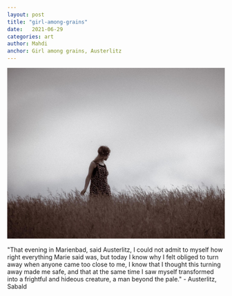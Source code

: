 ```yaml
---
layout: post
title: "girl-among-grains"
date:   2021-06-29
categories: art
author: Mahdi
anchor: Girl among grains, Austerlitz
---
```


![girl-among-grains](/img/arts/girl-among-grains.jpg)

<span class='image-details'>
"That evening in Marienbad, said Austerlitz, I could not admit to myself how right everything Marie said was, but today I know why I felt obliged to turn away when anyone came too close to me, I know that I thought this turning away made me safe, and that at the same time I saw myself transformed into a frightful and hideous creature, a man beyond the pale." - Austerlitz, Sabald
</span>
